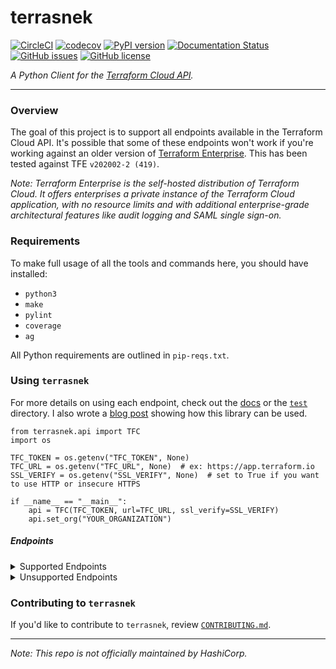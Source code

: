 # terrasnek

[![CircleCI](https://circleci.com/gh/dahlke/terrasnek.svg?style=svg)](https://circleci.com/gh/dahlke/terrasnek)
[![codecov](https://codecov.io/gh/dahlke/terrasnek/branch/master/graph/badge.svg)](https://codecov.io/gh/dahlke/terrasnek)
[![PyPI version](https://badge.fury.io/py/terrasnek.svg)](https://badge.fury.io/py/terrasnek)
[![Documentation Status](https://readthedocs.org/projects/terrasnek/badge/)](https://terrasnek.readthedocs.io/en/latest/?badge=latest)
[![GitHub issues](https://img.shields.io/github/issues/dahlke/terrasnek.svg)](https://github.com/dahlke/terrasnek/issues)
[![GitHub license](https://img.shields.io/github/license/dahlke/terrasnek.svg)](https://github.com/dahlke/terrasnek/blob/master/LICENSE)

_A Python Client for the [Terraform Cloud API](https://www.terraform.io/docs/cloud/api/index.html)._

---

### Overview
The goal of this project is to support all endpoints available in the Terraform
Cloud API. It's possible that some of these endpoints won't work if you're
working against an older version of
[Terraform Enterprise](https://www.terraform.io/docs/enterprise/index.html).
This has been tested against TFE `v202002-2 (419)`.

_Note: Terraform Enterprise is the self-hosted distribution of Terraform Cloud.
It offers enterprises a private instance of the Terraform Cloud application,
with no resource limits and with additional enterprise-grade architectural
features like audit logging and SAML single sign-on._

### Requirements

To make full usage of all the tools and commands here, you should have installed:

- `python3`
- `make`
- `pylint`
- `coverage`
- `ag`

All Python requirements are outlined in `pip-reqs.txt`.

### Using `terrasnek`

For more details on using each endpoint, check out the
[docs](https://terrasnek.readthedocs.io/en/latest/) or the [`test`](./test)
directory. I also wrote a [blog post](https://medium.com/hashicorp-engineering/migrating-a-lot-of-state-with-python-and-the-terraform-cloud-api-997ec798cd11)
showing how this library can be used.

```
from terrasnek.api import TFC
import os

TFC_TOKEN = os.getenv("TFC_TOKEN", None)
TFC_URL = os.getenv("TFC_URL", None)  # ex: https://app.terraform.io
SSL_VERIFY = os.getenv("SSL_VERIFY", None)  # set to True if you want to use HTTP or insecure HTTPS

if __name__ == "__main__":
    api = TFC(TFC_TOKEN, url=TFC_URL, ssl_verify=SSL_VERIFY)
    api.set_org("YOUR_ORGANIZATION")
```

##### Endpoints
<details>
  <summary>Supported Endpoints</summary>

    * [x] [Account](https://www.terraform.io/docs/cloud/api/account.html)
    * [x] [Applies](https://www.terraform.io/docs/cloud/api/applies.html)
    * [x] [Configuration Versions](https://www.terraform.io/docs/cloud/api/configuration-versions.html)
    * [x] [Cost Estimates](https://www.terraform.io/docs/cloud/api/cost-estimates.html)
    * [x] [Notification Configurations](https://www.terraform.io/docs/cloud/api/notification-configurations.html)
    * [x] [OAuth Clients](https://www.terraform.io/docs/cloud/api/oauth-clients.html)
    * [x] [OAuth Tokens](https://www.terraform.io/docs/cloud/api/oauth-tokens.html)
    * [x] [Orgs](https://www.terraform.io/docs/cloud/api/organizations.html)
    * [x] [Org Memberships](https://www.terraform.io/docs/cloud/api/organization-memberships.html)
    * [x] [Org Tokens](https://www.terraform.io/docs/cloud/api/organization-tokens.html)
    * [x] [Plan Exports](https://www.terraform.io/docs/cloud/api/plan-exports.html)
    * [x] [Plans](https://www.terraform.io/docs/cloud/api/plans.html)
    * [x] [Policies](https://www.terraform.io/docs/cloud/api/policies.html)
    * [x] [Policy Checks](https://www.terraform.io/docs/cloud/api/policy-checks.html)
    * [x] [Policy Sets](https://www.terraform.io/docs/cloud/api/policy-sets.html)
    * [x] [Policy Set Parameters](http://www.terraform.io/docs/cloud/api/policy-set-params.html)
    * [x] [Runs](https://www.terraform.io/docs/cloud/api/run.html)
    * [x] [Run Triggers](https://www.terraform.io/docs/cloud/api/run-triggers.html)
    * [x] [SSH Keys](https://www.terraform.io/docs/cloud/api/ssh-keys.html)
    * [x] [State Versions](https://www.terraform.io/docs/cloud/api/state-versions.html)
    * [x] [State Version Outputs](https://www.terraform.io/docs/cloud/api/state-version-outputs.html)
    * [x] [Team Access](https://www.terraform.io/docs/cloud/api/team-access.html)
    * [x] [Team Memberships](https://www.terraform.io/docs/cloud/api/team-members.html)
    * [x] [Team Tokens](https://www.terraform.io/docs/cloud/api/team-tokens.html)
    * [x] [Teams](https://www.terraform.io/docs/cloud/api/teams.html)
    * [x] [User Tokens](https://www.terraform.io/docs/cloud/api/user-tokens.html)
    * [x] [Users](https://www.terraform.io/docs/cloud/api/users.html)
    * [x] [Variables](https://www.terraform.io/docs/cloud/api/variables.html)
    * [x] [Workspaces](https://www.terraform.io/docs/cloud/api/workspaces.html)
    * [x] [Admin Orgs](https://www.terraform.io/docs/cloud/api/admin/organizations.html)
    * [x] [Admin Runs](https://www.terraform.io/docs/cloud/api/admin/runs.html)
    * [x] [Admin Settings](https://www.terraform.io/docs/cloud/api/admin/settings.html)
    * [x] [Admin Terraform Versions](https://www.terraform.io/docs/cloud/api/admin/terraform-versions.html)
    * [x] [Admin Users](https://www.terraform.io/docs/cloud/api/admin/users.html)
    * [x] [Admin Workspaces](https://www.terraform.io/docs/cloud/api/admin/workspaces.html)
</details>

<details>
  <summary>Unsupported Endpoints</summary>
    * [ ] [Registry Modules](https://www.terraform.io/docs/cloud/api/modules.html)
</details>


### Contributing to `terrasnek`

If you'd like to contribute to `terrasnek`, review [`CONTRIBUTING.md`](CONTRIBUTING.md).

---

_Note: This repo is not officially maintained by HashiCorp._